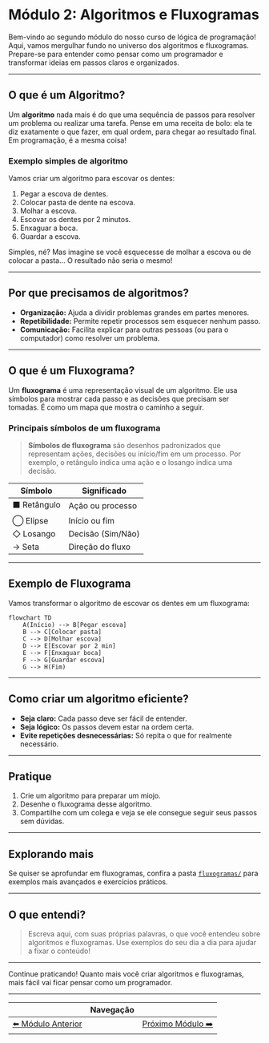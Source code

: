 # Módulo 2: Algoritmos e Fluxogramas

Bem-vindo ao segundo módulo do nosso curso de lógica de programação! Aqui, vamos mergulhar fundo no universo dos algoritmos e fluxogramas. Prepare-se para entender como pensar como um programador e transformar ideias em passos claros e organizados.

---

## O que é um Algoritmo?

Um **algoritmo** nada mais é do que uma sequência de passos para resolver um problema ou realizar uma tarefa. Pense em uma receita de bolo: ela te diz exatamente o que fazer, em qual ordem, para chegar ao resultado final. Em programação, é a mesma coisa!

### Exemplo simples de algoritmo

Vamos criar um algoritmo para escovar os dentes:

1. Pegar a escova de dentes.
2. Colocar pasta de dente na escova.
3. Molhar a escova.
4. Escovar os dentes por 2 minutos.
5. Enxaguar a boca.
6. Guardar a escova.

Simples, né? Mas imagine se você esquecesse de molhar a escova ou de colocar a pasta... O resultado não seria o mesmo!

---

## Por que precisamos de algoritmos?

- **Organização:** Ajuda a dividir problemas grandes em partes menores.
- **Repetibilidade:** Permite repetir processos sem esquecer nenhum passo.
- **Comunicação:** Facilita explicar para outras pessoas (ou para o computador) como resolver um problema.

---

## O que é um Fluxograma?

Um **fluxograma** é uma representação visual de um algoritmo. Ele usa símbolos para mostrar cada passo e as decisões que precisam ser tomadas. É como um mapa que mostra o caminho a seguir.

### Principais símbolos de um fluxograma

> **Símbolos de fluxograma** são desenhos padronizados que representam ações, decisões ou início/fim em um processo. Por exemplo, o retângulo indica uma ação e o losango indica uma decisão.

| Símbolo         | Significado         |
|-----------------|--------------------|
| ⬛ Retângulo    | Ação ou processo   |
| ◯ Elipse        | Início ou fim      |
| ◇ Losango       | Decisão (Sim/Não)  |
| → Seta          | Direção do fluxo   |

---

## Exemplo de Fluxograma

Vamos transformar o algoritmo de escovar os dentes em um fluxograma:

```mermaid
flowchart TD
    A(Início) --> B[Pegar escova]
    B --> C[Colocar pasta]
    C --> D[Molhar escova]
    D --> E[Escovar por 2 min]
    E --> F[Enxaguar boca]
    F --> G[Guardar escova]
    G --> H(Fim)
```

---

## Como criar um algoritmo eficiente?

- **Seja claro:** Cada passo deve ser fácil de entender.
- **Seja lógico:** Os passos devem estar na ordem certa.
- **Evite repetições desnecessárias:** Só repita o que for realmente necessário.

---

## Pratique

1. Crie um algoritmo para preparar um miojo.
2. Desenhe o fluxograma desse algoritmo.
3. Compartilhe com um colega e veja se ele consegue seguir seus passos sem dúvidas.

---

## Explorando mais

Se quiser se aprofundar em fluxogramas, confira a pasta [`fluxogramas/`](./fluxogramas/README.md) para exemplos mais avançados e exercícios práticos.

---

## O que entendi?

> Escreva aqui, com suas próprias palavras, o que você entendeu sobre algoritmos e fluxogramas. Use exemplos do seu dia a dia para ajudar a fixar o conteúdo!

---

Continue praticando! Quanto mais você criar algoritmos e fluxogramas, mais fácil vai ficar pensar como um programador.

---

|   | Navegação |   |
|:-:|:----------|:-:|
| [⬅️ Módulo Anterior](../modulo-01-introducao/README.md) |  | [Próximo Módulo ➡️](../modulo-03-variaveis-tipos/README.md) |
